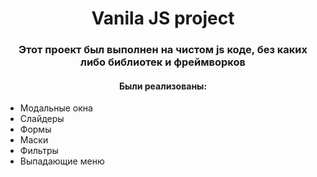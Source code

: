 <h1 align="center">Vanila JS project</h1>
<h3 align="center">Этот проект был выполнен на чистом js коде, без каких либо библиотек и фреймворков</h3>
<h4 align="center">Были реализованы:</h4>
<ul>
               <li>Модальные окна</li>
               <li>Слайдеры</li>
               <li>Формы</li>
               <li>Маски</li>
               <li>Фильтры</li>
               <li>Выпадающие меню</li>
</ul>
